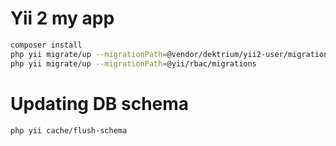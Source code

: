 Yii 2 my app
============================
```bash
composer install
php yii migrate/up --migrationPath=@vendor/dektrium/yii2-user/migrations
php yii migrate/up --migrationPath=@yii/rbac/migrations
```


Updating DB schema
===========================
```bash
php yii cache/flush-schema
```
